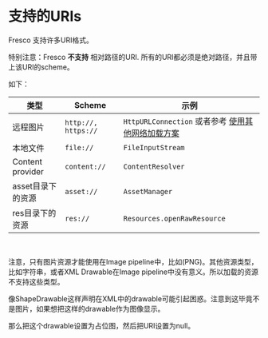 # 支持的URIs


Fresco 支持许多URI格式。

特别注意：Fresco **不支持** 相对路径的URI. 所有的URI都必须是绝对路径，并且带上该URI的scheme。

如下：


| 类型 | Scheme | 示例 |
| ---------------- | ------- | ------------- |
| 远程图片 | `http://,` `https://` | `HttpURLConnection` 或者参考 [使用其他网络加载方案](using-other-network-layers.html) |
| 本地文件 | `file://` | `FileInputStream` | 
| Content provider | `content://` | `ContentResolver` |
| asset目录下的资源 | `asset://` | `AssetManager` |
| res目录下的资源 | `res://` | `Resources.openRawResource` |


<br/>

注意，只有图片资源才能使用在Image
pipeline中，比如(PNG)。其他资源类型，比如字符串，或者XML Drawable在Image
pipeline中没有意义。所以加载的资源不支持这些类型。

像ShapeDrawable这样声明在XML中的drawable可能引起困惑。注意到这毕竟不是图片，如果想把这样的drawable作为图像显示。

那么把这个drawable设置为占位图，然后把URI设置为null。
